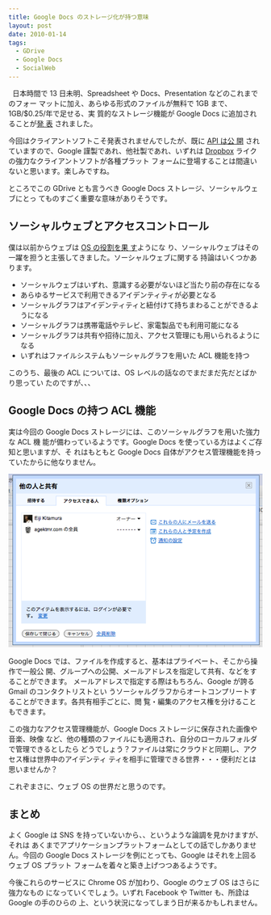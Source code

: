 ```yaml
---
title: Google Docs のストレージ化が持つ意味
layout: post
date: 2010-01-14
tags:
  - GDrive
  - Google Docs
  - SocialWeb
---
```


<div class="wp_plus_one_button" style="margin: 0 8px 8px 0; float:left; ">
  <g:plusone href="http://devlog.agektmr.com/archives/692" callback="wp_plus_one_handler"></g:plusone>
</div>

日本時間で 13 日未明、Spreadsheet や Docs、Presentation などのこれまでのフォー
マットに加え、あらゆる形式のファイルが無料で 1GB まで、1GB/$0.25/年で足せる、実
質的なストレージ機能が Google Docs に追加されることが[発
表](http://googledocs.blogspot.com/2010/01/upload-and-store-your-files-in-cloud.html)
されました。

今回はクライアントソフトこそ発表されませんでしたが、既に [API は公
開](http://code.google.com/intl/ja/apis/documents/docs/3.0/developers_guide_protocol.html)
されていますので、Google 謹製であれ、他社製であれ、いずれは
[Dropbox](http://dropbox.com/) ライクの強力なクライアントソフトが各種プラット
フォームに登場することは間違いないと思います。楽しみですね。

ところでこの GDrive とも言うべき Google Docs ストレージ、ソーシャルウェブにとっ
てものすごく重要な意味がありそうです。

## ソーシャルウェブとアクセスコントロール

僕は以前からウェブは [OS の役割を果
す](http://japan.cnet.com/special/story/0,2000056049,20406495,00.htm)ようにな
り、ソーシャルウェブはその一躍を担うと主張してきました。ソーシャルウェブに関する
持論はいくつかあります。

* ソーシャルウェブはいずれ、意識する必要がないほど当たり前の存在になる
* あらゆるサービスで利用できるアイデンティティが必要となる
* ソーシャルグラフはアイデンティティと紐付けて持ちまわることができるようになる
* ソーシャルグラフは携帯電話やテレビ、家電製品でも利用可能になる
* ソーシャルグラフは共有や招待に加え、アクセス管理にも用いられるようになる
* いずれはファイルシステムもソーシャルグラフを用いた ACL 機能を持つ

このうち、最後の ACL については、OS レベルの話なのでまだまだ先だとばかり思ってい
たのですが、、、

## Google Docs の持つ ACL 機能

実は今回の Google Docs ストレージには、このソーシャルグラフを用いた強力な ACL 機
能が備わっているようです。Google Docs を使っている方はよくご存知と思いますが、そ
れはもともと Google Docs 自体がアクセス管理機能を持っていたからに他なりません。

![Google Docs ACL2](/images/2010/01/Google-Docs-ACL2.png)

Google Docs では、ファイルを作成すると、基本はプライベート、そこから操作で一般公
開、グループへの公開、メールアドレスを指定して共有、などをすることができます。
メールアドレスで指定する際はもちろん、Google が誇る Gmail のコンタクトリストとい
うソーシャルグラフからオートコンプリートすることができます。各共有相手ごとに、閲
覧・編集のアクセス権を分けることもできます。

この強力なアクセス管理機能が、Google Docs ストレージに保存された画像や音楽、映像
など、他の種類のファイルにも適用され、自分のローカルフォルダで管理できるとしたら
どうでしょう？ファイルは常にクラウドと同期し、アクセス権は世界中のアイデンティ
ティを相手に管理できる世界・・・便利だとは思いませんか？

これぞまさに、ウェブ OS の世界だと思うのです。

## まとめ

よく Google は SNS を持っていないから、、というような論調を見かけますが、それは
あくまでアプリケーションプラットフォームとしての話でしかありません。今回の
Google Docs ストレージを例にとっても、Google はそれを上回るウェブ OS プラット
フォームを着々と築き上げつつあるようです。

今後これらのサービスに Chrome OS が加わり、Google のウェブ OS はさらに強力なもの
になっていくでしょう。いずれ Facebook や Twitter も、所詮は Google の手のひらの
上、という状況になってしまう日が来るかもしれません。
